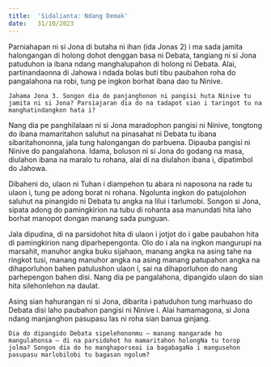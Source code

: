 ```yaml
---
title:  'Sidalianta: Ndang Demak'
date:   31/10/2023
---
```


Parniahapan ni si Jona di butaha ni ihan (ida Jonas 2) i ma sada jamita halongangan di holong dohot denggan basa ni Debata, tangiang ni si Jona patuduhon ia ibana ndang manghalupahon di holong ni Debata. Alai, partinandaonna di Jahowa i ndada bolas buti tibu paubahon roha do pangalahona na robi, tung pe ingkon borhat ibana dao tu Ninive.

`Jahama Jona 3. Songon dia do panjanghonon ni pangisi huta Ninive tu jamita ni si Jona? Parsiajaran dia do na tadapot sian i taringot tu na manghatindangkon hata i?`

Nang dia pe panghilalaan ni si Jona maradophon pangisi ni Ninive, tongtong do ibana mamaritahon saluhut na pinasahat ni Debata tu ibana sibaritahononna, jala tung halongangan do parbuena. Dipauba pangisi ni Ninive do pangalahona. Idama, boluson ni si Jona do godang na masa, diulahon ibana na maralo tu rohana, alai di na diulahon ibana i, dipatimbol do Jahowa.

Dibaheni do, ulaon ni Tuhan i diampehon tu abara ni naposona na rade tu ulaon i, tung pe adong borat ni rohana. Ngolunta ingkon do patujolohon saluhut na pinangido ni Debata tu angka na lilui i tarlumobi. Songon si Jona, sipata adong do pamingkirion na tubu di rohanta asa manundati hita laho borhat manopot dongan manang sada punguan.

Jala dipudina, di na parsidohot hita di ulaon i jotjot do i gabe paubahon hita di pamingkirion nang diparhepengonta. Olo do i ala na ingkon mangurupi na marsahit, manuhor angka buku sijahaon, manang angka na asing tahe na ringkot tusi, manang manuhor angka na asing manang patupahon angka na dihaporluhon bahen patulushon ulaon i, sai na dihaporluhon do nang parhepengon bahen disi. Nang dia pe pangalahona, dipangido ulaon do sian hita silehonlehon na daulat.

Asing sian hahurangan ni si Jona, dibarita i patuduhon tung marhuaso do Debata disi laho paubahon pangisi ni Ninive i. Alai hamamagona, si Jona ndang manjanghon pasupasu las ni roha sian banua ginjang.

`Dia do dipangido Debata sipelehononmu – manang mangarade ho mangulahonsa – di na parsidohot ho mamaritahon holongNa tu torop jolma? Songon dia do ho manghaporseai ia bagabagaNa i mangusehon pasupasu marlobilobi tu bagasan ngolum?`
